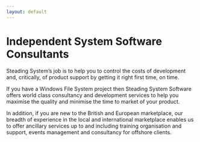 ```yaml
---
layout: default
---
```


# Independent System Software Consultants

Steading System’s job is to help you to control the costs of development and, critically,
of product support by getting it right first time, on time.

If you have a Windows File System project then Steading System Software offers world class
consultancy and development services to help you maximise the quality and minimise the time to market of your product.

In addition, if you are new to the British and European marketplace, our breadth of experience
in the local and international marketplace enables us to offer ancillary services up to and
including training organisation and support, events management and consultancy for offshore clients.
